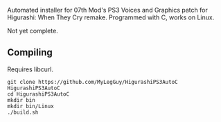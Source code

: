 Automated installer for 07th Mod's PS3 Voices and Graphics patch for Higurashi: When They Cry remake. Programmed with C, works on Linux.

Not yet complete.

Compiling
---
Requires libcurl.
```
git clone https://github.com/MyLegGuy/HigurashiPS3AutoC HigurashiPS3AutoC
cd HigurashiPS3AutoC
mkdir bin
mkdir bin/Linux
./build.sh
```